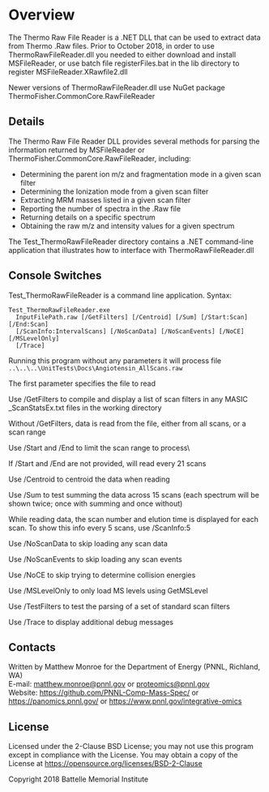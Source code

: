 # Overview

The Thermo Raw File Reader is a .NET DLL that can be used to 
extract data from Thermo .Raw files.  Prior to October 2018, 
in order to use ThermoRawFileReader.dll you needed to either 
download and install MSFileReader, or use batch file registerFiles.bat 
in the lib directory to register MSFileReader.XRawfile2.dll

Newer versions of ThermoRawFileReader.dll use NuGet package
ThermoFisher.CommonCore.RawFileReader

## Details

The Thermo Raw File Reader DLL provides several methods for parsing the information 
returned by MSFileReader or ThermoFisher.CommonCore.RawFileReader, including:
* Determining the parent ion m/z and fragmentation mode in a given scan filter
* Determining the Ionization mode from a given scan filter
* Extracting MRM masses listed in a given scan filter
* Reporting the number of spectra in the .Raw file
* Returning details on a specific spectrum
* Obtaining the raw m/z and intensity values for a given spectrum

The Test_ThermoRawFileReader directory contains a .NET command-line application 
that illustrates how to interface with ThermoRawFileReader.dll

## Console Switches

Test_ThermoRawFileReader is a command line application.  Syntax:

```
Test_ThermoRawFileReader.exe
  InputFilePath.raw [/GetFilters] [/Centroid] [/Sum] [/Start:Scan] [/End:Scan]
  [/ScanInfo:IntervalScans] [/NoScanData] [/NoScanEvents] [/NoCE] [/MSLevelOnly]
  [/Trace]
```

Running this program without any parameters it will process file
`..\..\..\UnitTests\Docs\Angiotensin_AllScans.raw`

The first parameter specifies the file to read

Use /GetFilters to compile and display a list of scan filters in any MASIC
_ScanStatsEx.txt files in the working directory

Without /GetFilters, data is read from the file, either from all scans, or a scan range

Use /Start and /End to limit the scan range to process\

If /Start and /End are not provided, will read every 21 scans

Use /Centroid to centroid the data when reading

Use /Sum to test summing the data across 15 scans (each spectrum will 
be shown twice; once with summing and once without)

While reading data, the scan number and elution time is displayed for each scan.
To show this info every 5 scans, use /ScanInfo:5

Use /NoScanData to skip loading any scan data

Use /NoScanEvents to skip loading any scan events

Use /NoCE to skip trying to determine collision energies

Use /MSLevelOnly to only load MS levels using GetMSLevel

Use /TestFilters to test the parsing of a set of standard scan filters

Use /Trace to display additional debug messages

## Contacts

Written by Matthew Monroe for the Department of Energy (PNNL, Richland, WA) \
E-mail: matthew.monroe@pnnl.gov or proteomics@pnnl.gov \
Website: https://github.com/PNNL-Comp-Mass-Spec/ or https://panomics.pnnl.gov/ or https://www.pnnl.gov/integrative-omics

## License

Licensed under the 2-Clause BSD License; you may not use this program except 
in compliance with the License.  You may obtain a copy of the License at 
https://opensource.org/licenses/BSD-2-Clause

Copyright 2018 Battelle Memorial Institute

